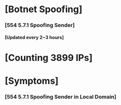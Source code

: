 # [Botnet Spoofing]
### [554 5.7.1 Spoofing Sender]
#### [Updated every 2~3 hours]

# [Counting 3899 IPs]

# [Symptoms] 
###   [554 5.7.1 Spoofing Sender in Local Domain]
